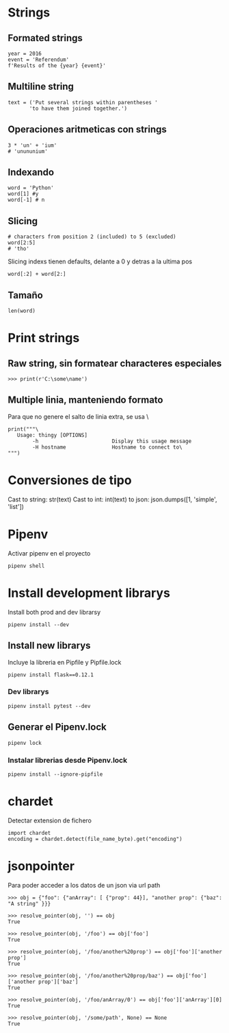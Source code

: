 # Strings

## Formated strings

```
year = 2016
event = 'Referendum'
f'Results of the {year} {event}'
```

## Multiline string

```
text = ('Put several strings within parentheses '
       'to have them joined together.')
```

## Operaciones aritmeticas con strings

```
3 * 'un' + 'ium'
# 'unununium'
```

## Indexando

```
word = 'Python'
word[1] #y
word[-1] # n

```

## Slicing

```
# characters from position 2 (included) to 5 (excluded)
word[2:5]  
# 'tho'
```
Slicing indexs tienen defaults, delante a 0 y detras a la ultima pos

```
word[:2] + word[2:]
```

## Tamaño

```
len(word)
```

# Print strings

## Raw string, sin formatear characteres especiales

```
>>> print(r'C:\some\name')
```

## Multiple linia, manteniendo formato

Para que no genere el salto de linia extra, se usa \

```
print("""\
   Usage: thingy [OPTIONS]
        -h                        Display this usage message
        -H hostname               Hostname to connect to\
""")
```

# Conversiones de tipo

Cast to string: str(text)
Cast to int: int(text)
to json: json.dumps([1, 'simple', 'list'])

# Pipenv

Activar pipenv en el proyecto
```
pipenv shell
```

# Install development librarys

Install both prod and dev librarsy

```
pipenv install --dev
```

## Install new librarys

Incluye la libreria en Pipfile y Pipfile.lock
```
pipenv install flask==0.12.1
```

### Dev librarys

[dev-packages]: --dev

```
pipenv install pytest --dev
```

## Generar el Pipenv.lock

```
pipenv lock
```

### Instalar librerias desde Pipenv.lock

```
pipenv install --ignore-pipfile
```

# chardet

Detectar extension de fichero

```
import chardet
encoding = chardet.detect(file_name_byte).get("encoding")
```

# jsonpointer

Para poder acceder a los datos de un json via url path

```
>>> obj = {"foo": {"anArray": [ {"prop": 44}], "another prop": {"baz": "A string" }}}

>>> resolve_pointer(obj, '') == obj
True

>>> resolve_pointer(obj, '/foo') == obj['foo']
True

>>> resolve_pointer(obj, '/foo/another%20prop') == obj['foo']['another prop']
True

>>> resolve_pointer(obj, '/foo/another%20prop/baz') == obj['foo']['another prop']['baz']
True

>>> resolve_pointer(obj, '/foo/anArray/0') == obj['foo']['anArray'][0]
True

>>> resolve_pointer(obj, '/some/path', None) == None
True
```
